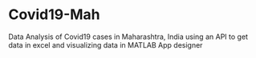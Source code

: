 # Covid19-Mah
Data Analysis of Covid19 cases in Maharashtra, India using an API to get data in excel and visualizing data in MATLAB App designer
